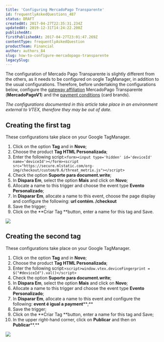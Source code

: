 ```yaml
---
title: 'Configuring MercadoPago Transparente'
id: frequentlyAskedQuestions_487
status: DRAFT
createdAt: 2017-04-27T22:35:31.234Z
updatedAt: 2019-12-31T14:24:22.200Z
publishedAt: 
firstPublishedAt: 2017-04-27T23:01:47.269Z
contentType: frequentlyAskedQuestion
productTeam: Financial
author: authors_84
slug: how-to-configure-mercadopago-transparente
legacySlug: 
---
```


The configuration of Mercado Pago Transparente is slightly different from the others, as it needs to be configured on oogle TagManager, in addition to the usual configurations. Therefore, before undertaking the configurations below, configure the [gateway affiliation](/en/tutorial/afiliacoes-de-gateway/) MercadoPago Transparente (__MercadoPagoV1__) and the [payment conditions](/en/tutorial/condicoes-de-pagamento/) (card brands).

_The configurations documented in this article take place in an environment external to VTEX, therefore they may be out of date._

## Creating the first tag

These configurations take place on your Google TagManager.

1. Click on the option **Tag** and in **Novo**;
2. Choose the product **Tag HTML Personalizada**;
3. Enter the following script:```<form><input type='hidden' id='deviceId' name='deviceId'></form><script src="https://secure.mlstatic.com/org-img/checkout/custom/0.6/threat_metrix.js"></script>```
4. Check the option **Suporte para document.write**;
5. In **Dispara Em**, select the option **Mais** and click on **Novo**;
6. Allocate a name to this trigger and choose the event type **Evento Personalizado**;
7. In **Disparar Em**, allocate a name to this event, choose the page display and configure the following: **url ****contém.**** /checkout**
8. Save the trigger;
9. Click on the **Criar Tag **button, enter a name for this tag and Save.

![](//images.contentful.com/alneenqid6w5/YndMcdc0aAw2GKYU0EyU2/c917ac451cfeb262d8354164c6caa285/MercadoPagoTransparente_1_PT.gif)

## Creating the second tag

These configurations take place on your Google TagManager.

1. Click on the option **Tag** and in **Novo**;
2. Choose the product **Tag HTML Personalizada**;
3. Enter the following script:```<script>window.vtex.deviceFingerprint = $("#deviceId").val()</script>```
4. Check the option **Suporte para document.write**;
5. In **Dispara Em**, select the option **Mais** and click on **Novo**;
6. Allocate a name to this trigger and choose the event type **Evento Personalizado**;
7. In **Disparar Em**, allocate a name to this event and configure the following: **event ****é igual a**** payment****;**
8. Save the trigger;
9. Click on the **Criar Tag **button, enter a name for this tag and Save;
10. In the upper right-hand corner, click on **Publicar** and then on **Publicar****.**

![](//images.contentful.com/alneenqid6w5/32NgyD7KNqicqiASoIUEkK/892ab0a77b4bf2295dcb72d6335de49e/MercadoPagoTransparente_2_PT.gif)
